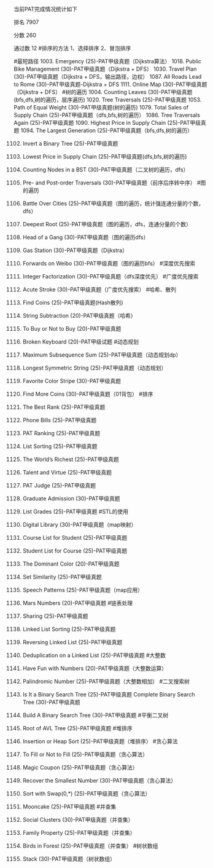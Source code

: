 当前PAT完成情况统计如下

排名	    7907

分数      260	

通过数     12
#排序的方法
1、选择排序
2、冒泡排序


#最短路径
1003. Emergency (25)-PAT甲级真题（Dijkstra算法）
1018. Public Bike Management (30)-PAT甲级真题（Dijkstra + DFS）
1030. Travel Plan (30)-PAT甲级真题（Dijkstra + DFS，输出路径，边权）
1087. All Roads Lead to Rome (30)-PAT甲级真题-Dijkstra + DFS
1111. Online Map (30)-PAT甲级真题（Dijkstra + DFS）
#树的遍历
1004. Counting Leaves (30)-PAT甲级真题(bfs,dfs,树的遍历，层序遍历)
1020. Tree Traversals (25)-PAT甲级真题
1053. Path of Equal Weight (30)-PAT甲级真题(树的遍历)
1079. Total Sales of Supply Chain (25)-PAT甲级真题（dfs,bfs,树的遍历）
1086. Tree Traversals Again (25)-PAT甲级真题
1090. Highest Price in Supply Chain (25)-PAT甲级真题
1094. The Largest Generation (25)-PAT甲级真题（bfs,dfs,树的遍历）

1102. Invert a Binary Tree (25)-PAT甲级真题

1106. Lowest Price in Supply Chain (25)-PAT甲级真题(dfs,bfs,树的遍历)
1115. Counting Nodes in a BST (30)-PAT甲级真题（二叉树的遍历，dfs）
1119. Pre- and Post-order Traversals (30)-PAT甲级真题（前序后序转中序）
#图的遍历
1013. Battle Over Cities (25)-PAT甲级真题（图的遍历，统计强连通分量的个数，dfs）
1021. Deepest Root (25)-PAT甲级真题（图的遍历，dfs，连通分量的个数）
1034. Head of a Gang (30)-PAT甲级真题（图的遍历dfs）
1072. Gas Station (30)-PAT甲级真题（Dijkstra）
1076. Forwards on Weibo (30)-PAT甲级真题（图的遍历bfs）
#深度优先搜索
1103. Integer Factorization (30)-PAT甲级真题（dfs深度优先）
#广度优先搜索
1091. Acute Stroke (30)-PAT甲级真题（广度优先搜索）
#哈希、散列
1048. Find Coins (25)-PAT甲级真题(Hash散列)
1050. String Subtraction (20)-PAT甲级真题（哈希）
1092. To Buy or Not to Buy (20)-PAT甲级真题
1084. Broken Keyboard (20)-PAT甲级试题
#动态规划
1007. Maximum Subsequence Sum (25)-PAT甲级真题（动态规划dp）
1040. Longest Symmetric String (25)-PAT甲级真题（动态规划）
1045. Favorite Color Stripe (30)-PAT甲级真题
1068. Find More Coins (30)-PAT甲级真题（01背包）
#排序
1012. The Best Rank (25)-PAT甲级真题
1016. Phone Bills (25)-PAT甲级真题
1025. PAT Ranking (25)-PAT甲级真题
1028. List Sorting (25)-PAT甲级真题
1055. The World’s Richest (25)-PAT甲级真题
1062. Talent and Virtue (25)-PAT甲级真题
1075. PAT Judge (25)-PAT甲级真题
1080. Graduate Admission (30)-PAT甲级真题
1083. List Grades (25)-PAT甲级真题
#STL的使用
1022. Digital Library (30)-PAT甲级真题（map映射）
1039. Course List for Student (25)-PAT甲级真题
1047. Student List for Course (25)-PAT甲级真题
1054. The Dominant Color (20)-PAT甲级真题
1063. Set Similarity (25)-PAT甲级真题
1071. Speech Patterns (25)-PAT甲级真题（map应用）
1100. Mars Numbers (20)-PAT甲级真题
#链表处理
1032. Sharing (25)-PAT甲级真题
1052. Linked List Sorting (25)-PAT甲级真题
1074. Reversing Linked List (25)-PAT甲级真题
1097. Deduplication on a Linked List (25)-PAT甲级真题
#大整数
1023. Have Fun with Numbers (20)-PAT甲级真题（大整数运算）
1024. Palindromic Number (25)-PAT甲级真题（大整数相加）
#二叉搜索树
1043. Is It a Binary Search Tree (25)-PAT甲级真题
Complete Binary Search Tree (30)-PAT甲级真题
1099. Build A Binary Search Tree (30)-PAT甲级真题
#平衡二叉树
1066. Root of AVL Tree (25)-PAT甲级真题
#堆排序
1098. Insertion or Heap Sort (25)-PAT甲级真题（堆排序）
#贪心算法
1033. To Fill or Not to Fill (25)-PAT甲级真题（贪心算法）

1037. Magic Coupon (25)-PAT甲级真题（贪心算法）

1038. Recover the Smallest Number (30)-PAT甲级真题（贪心算法）
1067. Sort with Swap(0,*) (25)-PAT甲级真题（贪心算法）
1070. Mooncake (25)-PAT甲级真题
#并查集
1107. Social Clusters (30)-PAT甲级真题（并查集）
1114. Family Property (25)-PAT甲级真题（并查集）
1118. Birds in Forest (25)-PAT甲级真题（并查集）
#树状数组
1057. Stack (30)-PAT甲级真题（树状数组）
